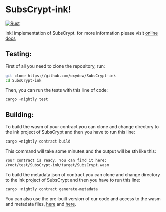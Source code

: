 # SubsCrypt-ink!

[![Rust](https://github.com/oxydev/SubsCrypt-ink/actions/workflows/rust.yml/badge.svg)](https://github.com/oxydev/SubsCrypt-ink/actions/workflows/rust.yml)

ink! implementation of SubsCrypt. for more information please visit [online docs](https://oxydev.github.io/SubsCrypt-docs/#/)


## Testing:

First of all you need to clone the repository, run:

```bash
git clone https://github.com/oxydev/SubsCrypt-ink
cd SubsCrypt-ink
```

Then, you can run the tests with this line of code:

```bash
cargo +nightly test
```


## Building:

To build the wasm of your contract you can clone and change directory to the ink project of SubsCrypt and then you have to run this line:

```bash
cargo +nightly contract build
```

This command will take some minutes and the output will be sth like this:

```bash
Your contract is ready. You can find it here:
/root/test/SubsCrypt-ink/target/SubsCrypt.wasm
```


To build the metadata json of contract you can clone and change directory to the ink project of SubsCrypt and then you have to run this line:

```bash
cargo +nightly contract generate-metadata
```

You can also use the pre-built version of our code and access to the wasm and metadata files, [here](https://github.com/oxydev/SubsCrypt-ink/raw/main/SubsCrypt.wasm) and [here](https://raw.githubusercontent.com/oxydev/SubsCrypt-ink/main/metadata.json).
